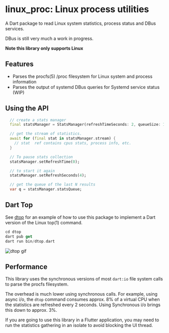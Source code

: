# linux_proc: Linux process utilities

A Dart package to read Linux system statistics, process status and DBus services.

DBus is still very much a work in progress.

**Note this library only supports Linux**

## Features

* Parses the procfs(5) /proc filesystem for Linux system and process information
* Parses the output of systemd DBus queries for Systemd service status (WIP)


## Using the API

```dart
  // create a stats manager
  final statsManager = StatsManager(refreshTimeSeconds: 2, queueSize: 100);

  // get the stream of statistics.
  await for (final stat in statsManager.stream) {
    // stat  ref contains cpus stats, process info, etc.
  }

  // To pause stats collection
  statsManager.setRefreshTime(0);

  // to start it again
  statsManager.setRefreshSeconds(4);

  // get the queue of the last N results
  var q = statsManager.statsQueue;

```

## Dart Top

See [dtop](github.com/wstrange/linux_proc/dtop) for an example of how to use this package to implement a Dart version of the Linux top(1) command.


```dart
cd dtop
dart pub get
dart run bin/dtop.dart
````

![dtop gif](https://github.com/wstrange/linux_proc/dtop.gif)

## Performance

This library uses the synchronous versions of most `dart:io` file system calls to parse the procfs filesystem.

The overhead is much lower using synchronous calls. For example, using async i/o, the `dtop` command consumes approx. 8% of a virtual CPU when the statistics are refreshed every 2 seconds.  Using Synchronous i/o brings this down to approx. 3%.

If you are going to use this library in a Flutter application, you may need to run  the statistics gathering in an isolate to avoid blocking the UI thread.


